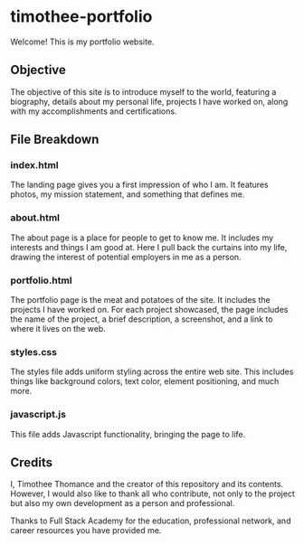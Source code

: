 # timothee-portfolio
Welcome! This is my portfolio website.

## Objective
The objective of this site is to introduce myself to the world, featuring a biography, details about my personal life, projects I have worked on, along with my accomplishments and certifications.

## File Breakdown

### index.html
The landing page gives you a first impression of who I am. It features photos, my mission statement, and something that defines me.

### about.html
The about page is a place for people to get to know me. It includes my interests and things I am good at. Here I pull back the curtains into my life, drawing the interest of potential employers in me as a person.

### portfolio.html
The portfolio page is the meat and potatoes of the site. It includes the projects I have worked on. For each project showcased, the page includes the name of the project, a brief description, a screenshot, and a link to where it lives on the web.

### styles.css
The styles file adds uniform styling across the entire web site. This includes things like background colors, text color, element positioning, and much more.

### javascript.js
This file adds Javascript functionality, bringing the page to life.

## Credits
I, Timothee Thomance and the creator of this repository and its contents. However, I would also like to thank all who contribute, not only to the project but also my own development as a person and professional.

Thanks to Full Stack Academy for the education, professional network, and career resources you have provided me.